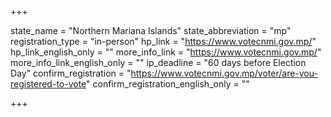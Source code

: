 +++

state_name = "Northern Mariana Islands"
state_abbreviation = "mp"
registration_type = "in-person"
hp_link = "https://www.votecnmi.gov.mp/"
hp_link_english_only = ""
more_info_link = "https://www.votecnmi.gov.mp/"
more_info_link_english_only = ""
ip_deadline = "60 days before Election Day"
confirm_registration = "https://www.votecnmi.gov.mp/voter/are-you-registered-to-vote"
confirm_registration_english_only = ""

+++